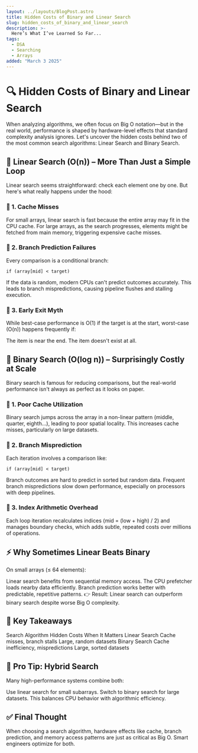```yaml
---
layout: ../layouts/BlogPost.astro
title: Hidden Costs of Binary and Linear Search
slug: hidden_costs_of_binary_and_linear_search
description: >-
  Here’s What I’ve Learned So Far...
tags:
  - DSA 
  - Searching
  - Arrays
added: "March 3 2025"
---
```


# 🔍 Hidden Costs of Binary and Linear Search
When analyzing algorithms, we often focus on Big O notation—but in the real world, performance is shaped by hardware-level effects that standard complexity analysis ignores. Let's uncover the hidden costs behind two of the most common search algorithms: Linear Search and Binary Search.

## 🚀 Linear Search (O(n)) – More Than Just a Simple Loop
Linear search seems straightforward: check each element one by one. But here's what really happens under the hood:

### 🔹 1. Cache Misses
For small arrays, linear search is fast because the entire array may fit in the CPU cache.
For large arrays, as the search progresses, elements might be fetched from main memory, triggering expensive cache misses.

### 🔹 2. Branch Prediction Failures
Every comparison is a conditional branch:

``
if (array[mid] < target)
``

If the data is random, modern CPUs can't predict outcomes accurately. This leads to branch mispredictions, causing pipeline flushes and stalling execution.

### 🔹 3. Early Exit Myth
While best-case performance is O(1) if the target is at the start, worst-case (O(n)) happens frequently if:

The item is near the end.
The item doesn't exist at all.


## 🚀 Binary Search (O(log n)) – Surprisingly Costly at Scale
Binary search is famous for reducing comparisons, but the real-world performance isn't always as perfect as it looks on paper.

### 🔹 1. Poor Cache Utilization
Binary search jumps across the array in a non-linear pattern (middle, quarter, eighth...), leading to poor spatial locality.
This increases cache misses, particularly on large datasets.

### 🔹 2. Branch Misprediction
Each iteration involves a comparison like:

``
if (array[mid] < target)
``

Branch outcomes are hard to predict in sorted but random data.
Frequent branch mispredictions slow down performance, especially on processors with deep pipelines.

### 🔹 3. Index Arithmetic Overhead
Each loop iteration recalculates indices (mid = (low + high) / 2) and manages boundary checks, which adds subtle, repeated costs over millions of operations.

## ⚡ Why Sometimes Linear Beats Binary
On small arrays (≤ 64 elements):

Linear search benefits from sequential memory access.
The CPU prefetcher loads nearby data efficiently.
Branch prediction works better with predictable, repetitive patterns.
👉 Result: Linear search can outperform binary search despite worse Big O complexity.

## 🧠 Key Takeaways
Search Algorithm	Hidden Costs	When It Matters
Linear Search	Cache misses, branch stalls	Large, random datasets
Binary Search	Cache inefficiency, mispredictions	Large, sorted datasets

## 🚀 Pro Tip: Hybrid Search
Many high-performance systems combine both:

Use linear search for small subarrays.
Switch to binary search for large datasets.
This balances CPU behavior with algorithmic efficiency.

## ✅ Final Thought
When choosing a search algorithm, hardware effects like cache, branch prediction, and memory access patterns are just as critical as Big O.
Smart engineers optimize for both.

